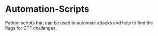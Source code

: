 # Automation-Scripts
Python scripts that can be used to automate attacks and help to find the flags for CTF challenges.
